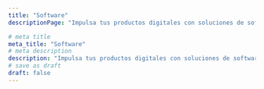 ```yaml
---
title: "Software"
descriptionPage: "Impulsa tus productos digitales con soluciones de software de alto rendimiento, diseñadas específicamente para alcanzar tus objetivos de negocio. Desde la idea hasta el lanzamiento, te acompañamos con metodologías ágiles y tecnologías de vanguardia."

# meta title
meta_title: "Software"
# meta description
description: "Impulsa tus productos digitales con soluciones de software de alto rendimiento, diseñadas específicamente para alcanzar tus objetivos de negocio. Desde la idea hasta el lanzamiento, te acompañamos con metodologías ágiles y tecnologías de vanguardia."
# save as draft
draft: false
---
```

